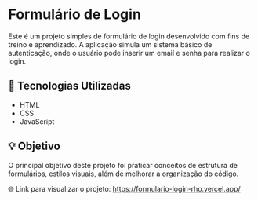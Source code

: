 # Formulário de Login

Este é um projeto simples de formulário de login desenvolvido com fins de treino e aprendizado. A aplicação simula um sistema básico de autenticação, onde o usuário pode inserir um email e senha para realizar o login.

## 🔧 Tecnologias Utilizadas

- HTML
- CSS
- JavaScript  

## 💡 Objetivo

O principal objetivo deste projeto foi praticar conceitos de estrutura de formulários, estilos visuais, além de melhorar a organização do código.

🌐 Link para visualizar o projeto: https://formulario-login-rho.vercel.app/
